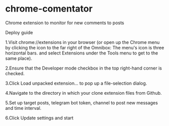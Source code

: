 # chrome-comentator
Chrome extension to monitor for new comments to posts

Deploy guide

1.Visit chrome://extensions in your browser (or open up the Chrome menu by clicking the icon to the far right of the Omnibox:  The menu's icon is three horizontal bars. and select Extensions under the Tools menu to get to the same place).

2.Ensure that the Developer mode checkbox in the top right-hand corner is checked.

3.Click Load unpacked extension… to pop up a file-selection dialog.

4.Navigate to the directory in which your clone extension files from Github.

5.Set up target posts, telegram bot token, channel to post new messages and time interval.

6.Click Update settings and start 
